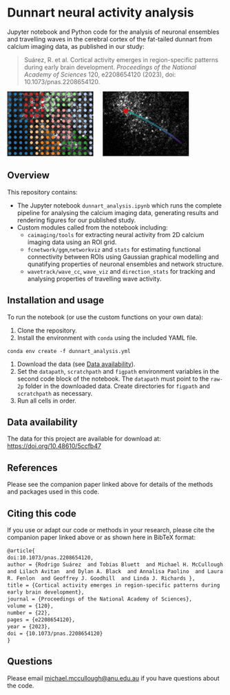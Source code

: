 # Dunnart neural activity analysis
Jupyter notebook and Python code for the analysis of neuronal ensembles and travelling waves in the cerebral cortex of the fat-tailed dunnart from calcium imaging data, as published in our study:

> Suárez, R. et al. Cortical activity emerges in region-specific patterns during early brain development. *Proceedings of the National Academy of Sciences* 120, e2208654120 (2023), doi: 10.1073/pnas.2208654120.

<img src="media/example_assemblies_overlay.png" alt="Neural ensemble detection" width="200"/> &emsp; <img src="media/example_wave.png" alt="Wave event tracking" width="200"/>

## Overview
This repository contains:
* The Jupyter notebook `dunnart_analysis.ipynb` which runs the complete pipeline for analysing the calcium imaging data, generating results and rendering figures for our published study.
* Custom modules called from the notebook including:
  * `caimaging/tools` for extracting neural activity from 2D calcium imaging data using an ROI grid.
  * `fcnetwork/ggm`,`networkviz` and `stats` for estimating functional connectivity between ROIs using Gaussian graphical modelling and qunatifying properties of neuronal ensembles and network structure.
  * `wavetrack/wave_cc`, `wave_viz` and `direction_stats` for tracking and analysing properties of travelling wave activity.

## Installation and usage
To run the notebook (or use the custom functions on your own data):
1. Clone the repository.
1. Install the environment with `conda` using the included YAML file.
``` 
conda env create -f dunnart_analysis.yml
```
1. Download the data (see [Data availability](#data)).
1. Set the `datapath`, `scratchpath` and `figpath` environment variables in the second code block of the notebook. The `datapath` must point to the `raw-2p` folder in the downloaded data. Create directories for `figpath` and `scratchpath` as necessary.
1. Run all cells in order.

<a id='data'></a>
## Data availability
The data for this project are available for download at: https://doi.org/10.48610/5ccfb47

## References
Please see the companion paper linked above for details of the methods and packages used in this code.

## Citing this code
If you use or adapt our code or methods in your research, please cite the companion paper linked above or as shown here in BibTeX format:
```
@article{
doi:10.1073/pnas.2208654120,
author = {Rodrigo Suárez  and Tobias Bluett  and Michael H. McCullough  and Lilach Avitan  and Dylan A. Black  and Annalisa Paolino  and Laura R. Fenlon  and Geoffrey J. Goodhill  and Linda J. Richards },
title = {Cortical activity emerges in region-specific patterns during early brain development},
journal = {Proceedings of the National Academy of Sciences},
volume = {120},
number = {22},
pages = {e2208654120},
year = {2023},
doi = {10.1073/pnas.2208654120}
}
```

## Questions
Please email michael.mccullough@anu.edu.au if you have questions about the code.
